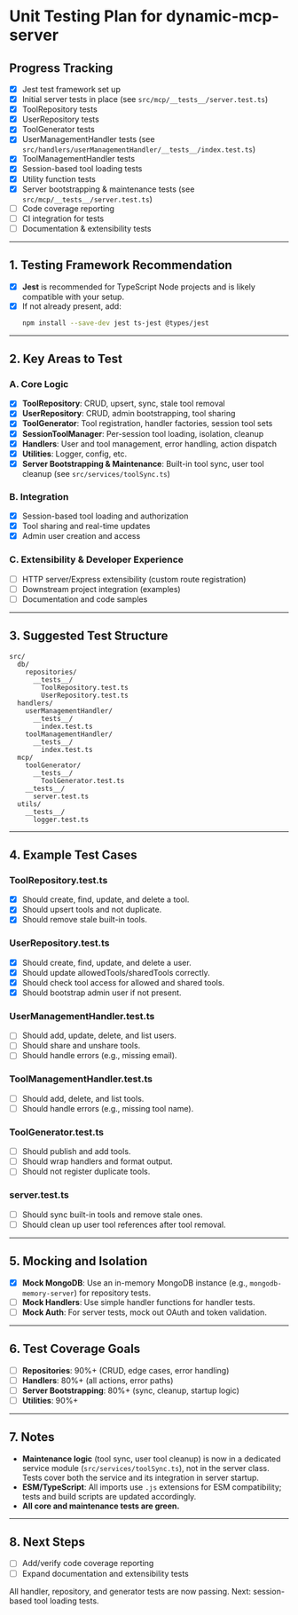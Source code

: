 # Unit Testing Plan for dynamic-mcp-server

## Progress Tracking

- [x] Jest test framework set up
- [x] Initial server tests in place (see `src/mcp/__tests__/server.test.ts`)
- [x] ToolRepository tests
- [x] UserRepository tests
- [x] ToolGenerator tests
- [x] UserManagementHandler tests (see `src/handlers/userManagementHandler/__tests__/index.test.ts`)
- [x] ToolManagementHandler tests
- [x] Session-based tool loading tests
- [x] Utility function tests
- [x] Server bootstrapping & maintenance tests (see `src/mcp/__tests__/server.test.ts`)
- [ ] Code coverage reporting
- [ ] CI integration for tests
- [ ] Documentation & extensibility tests

---

## 1. Testing Framework Recommendation

- [x] **Jest** is recommended for TypeScript Node projects and is likely compatible with your setup.
- [x] If not already present, add:
  ```bash
  npm install --save-dev jest ts-jest @types/jest
  ```

---

## 2. Key Areas to Test

### A. Core Logic

- [x] **ToolRepository**: CRUD, upsert, sync, stale tool removal
- [x] **UserRepository**: CRUD, admin bootstrapping, tool sharing
- [x] **ToolGenerator**: Tool registration, handler factories, session tool sets
- [x] **SessionToolManager**: Per-session tool loading, isolation, cleanup
- [x] **Handlers**: User and tool management, error handling, action dispatch
- [x] **Utilities**: Logger, config, etc.
- [x] **Server Bootstrapping & Maintenance**: Built-in tool sync, user tool cleanup (see `src/services/toolSync.ts`)

### B. Integration

- [x] Session-based tool loading and authorization
- [x] Tool sharing and real-time updates
- [x] Admin user creation and access

### C. Extensibility & Developer Experience

- [ ] HTTP server/Express extensibility (custom route registration)
- [ ] Downstream project integration (examples)
- [ ] Documentation and code samples

---

## 3. Suggested Test Structure

```
src/
  db/
    repositories/
      __tests__/
        ToolRepository.test.ts
        UserRepository.test.ts
  handlers/
    userManagementHandler/
      __tests__/
        index.test.ts
    toolManagementHandler/
      __tests__/
        index.test.ts
  mcp/
    toolGenerator/
      __tests__/
        ToolGenerator.test.ts
    __tests__/
      server.test.ts
  utils/
    __tests__/
      logger.test.ts
```

---

## 4. Example Test Cases

### ToolRepository.test.ts

- [x] Should create, find, update, and delete a tool.
- [x] Should upsert tools and not duplicate.
- [x] Should remove stale built-in tools.

### UserRepository.test.ts

- [x] Should create, find, update, and delete a user.
- [x] Should update allowedTools/sharedTools correctly.
- [x] Should check tool access for allowed and shared tools.
- [x] Should bootstrap admin user if not present.

### UserManagementHandler.test.ts

- [ ] Should add, update, delete, and list users.
- [ ] Should share and unshare tools.
- [ ] Should handle errors (e.g., missing email).

### ToolManagementHandler.test.ts

- [ ] Should add, delete, and list tools.
- [ ] Should handle errors (e.g., missing tool name).

### ToolGenerator.test.ts

- [ ] Should publish and add tools.
- [ ] Should wrap handlers and format output.
- [ ] Should not register duplicate tools.

### server.test.ts

- [ ] Should sync built-in tools and remove stale ones.
- [ ] Should clean up user tool references after tool removal.

---

## 5. Mocking and Isolation

- [x] **Mock MongoDB**: Use an in-memory MongoDB instance (e.g., `mongodb-memory-server`) for repository tests.
- [ ] **Mock Handlers**: Use simple handler functions for handler tests.
- [ ] **Mock Auth**: For server tests, mock out OAuth and token validation.

---

## 6. Test Coverage Goals

- [ ] **Repositories**: 90%+ (CRUD, edge cases, error handling)
- [ ] **Handlers**: 80%+ (all actions, error paths)
- [ ] **Server Bootstrapping**: 80%+ (sync, cleanup, startup logic)
- [ ] **Utilities**: 90%+

---

## 7. Notes

- **Maintenance logic** (tool sync, user tool cleanup) is now in a dedicated service module (`src/services/toolSync.ts`), not in the server class. Tests cover both the service and its integration in server startup.
- **ESM/TypeScript**: All imports use `.js` extensions for ESM compatibility; tests and build scripts are updated accordingly.
- **All core and maintenance tests are green.**

---

## 8. Next Steps

- [ ] Add/verify code coverage reporting
- [ ] Expand documentation and extensibility tests

All handler, repository, and generator tests are now passing. Next: session-based tool loading tests.
